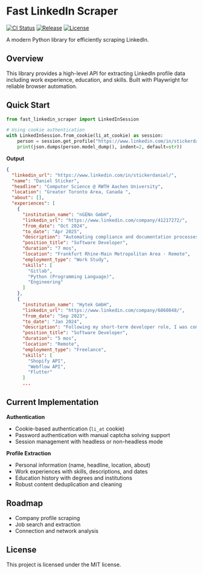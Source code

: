 # Fast LinkedIn Scraper

<p align="left">
  <a href="https://github.com/stickerdaniel/fast-linkedin-scraper/actions/workflows/ci.yml" target="_blank"><img src="https://github.com/stickerdaniel/fast-linkedin-scraper/actions/workflows/ci.yml/badge.svg?branch=main" alt="CI Status"></a>
  <a href="https://github.com/stickerdaniel/fast-linkedin-scraper/actions/workflows/release.yml" target="_blank"><img src="https://github.com/stickerdaniel/fast-linkedin-scraper/actions/workflows/release.yml/badge.svg?branch=main" alt="Release"></a>
  <a href="https://github.com/stickerdaniel/fast-linkedin-scraper/blob/main/LICENSE" target="_blank"><img src="https://img.shields.io/badge/License-MIT-brightgreen?labelColor=32383f" alt="License"></a>
</p>

A modern Python library for efficiently scraping LinkedIn.

## Overview

This library provides a high-level API for extracting LinkedIn profile data including work experience, education, and skills. Built with Playwright for reliable browser automation.

## Quick Start

```python
from fast_linkedin_scraper import LinkedInSession

# Using cookie authentication
with LinkedInSession.from_cookie(li_at_cookie) as session:
    person = session.get_profile("https://www.linkedin.com/in/stickerdaniel/")
    print(json.dumps(person.model_dump(), indent=2, default=str))
```
**Output**
```json
{
  "linkedin_url": "https://www.linkedin.com/in/stickerdaniel/",
  "name": "Daniel Sticker",
  "headline": "Computer Science @ RWTH Aachen University",
  "location": "Greater Toronto Area, Canada ",
  "about": [],
  "experiences": [
    {
      "institution_name": "nGENn GmbH",
      "linkedin_url": "https://www.linkedin.com/company/41217272/",
      "from_date": "Oct 2024",
      "to_date": "Apr 2025",
      "description": "Automating compliance and documentation processes for businesses, optimizing operational efficiency, enhancing data security management, and auditing.",
      "position_title": "Software Developer",
      "duration": "7 mos",
      "location": "Frankfurt Rhine-Main Metropolitan Area · Remote",
      "employment_type": "Work Study",
      "skills": [
        "Gitlab",
        "Python (Programming Language)",
        "Engineering"
      ]
    },
    {
      "institution_name": "Hytek GmbH",
      "linkedin_url": "https://www.linkedin.com/company/6860848/",
      "from_date": "Sep 2023",
      "to_date": "Jan 2024",
      "description": "Following my short-term developer role, I was commissioned for a freelance project to create software that automatically synchronized products from the ERP system to the web catalog and online shop using Shopify & Webflow APIs.",
      "position_title": "Software Developer",
      "duration": "5 mos",
      "location": "Remote",
      "employment_type": "Freelance",
      "skills": [
        "Shopify API",
        "Webflow API",
        "Flutter"
      ]
      ...
```

## Current Implementation

**Authentication**
- Cookie-based authentication (`li_at` cookie)
- Password authentication with manual captcha solving support
- Session management with headless or non-headless mode

**Profile Extraction**
- Personal information (name, headline, location, about)
- Work experiences with skills, descriptions, and dates
- Education history with degrees and institutions
- Robust content deduplication and cleaning

## Roadmap

- Company profile scraping
- Job search and extraction
- Connection and network analysis

## License

This project is licensed under the MIT license.
